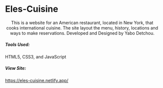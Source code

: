 # Eles-Cuisine

<p align="center">
    This is a website for an American restaurant, located in New York, that cooks international cuisine. The site layout the menu, history, locations
  and ways to make reservations. Developed and Designed by Yabo Detchou.
</p>

##### Tools Used:
HTML5, CSS3, and JavaScript

##### View Site:
https://eles-cuisine.netlify.app/
